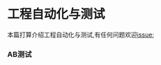 # 工程自动化与测试
本篇打算介绍工程自动化与测试,有任何问题欢迎[issue](https://github.com/binzi56/iOSSmallKnowledgePool/issues);

### AB测试
